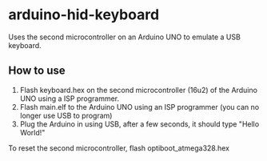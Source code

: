# arduino-hid-keyboard

Uses the second microcontroller on an Arduino UNO to emulate a USB keyboard.

## How to use

1. Flash keyboard.hex on the second microcontroller (16u2) of the Arduino UNO using a ISP programmer.
2. Flash main.elf to the Arduino UNO using an ISP programmer (you can no longer use USB to program)
3. Plug the Arduino in using USB, after a few seconds, it should type "Hello World!"

To reset the second microcontroller, flash optiboot_atmega328.hex
